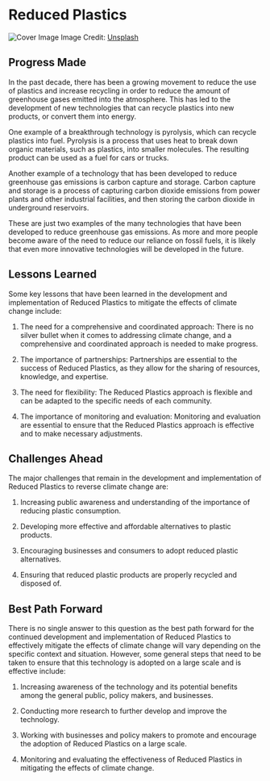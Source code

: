 # Reduced Plastics

![Cover Image](https://images.unsplash.com/photo-1618277043375-b1f003b0d5a1?crop=entropy&cs=tinysrgb&fit=max&fm=jpg&ixid=Mnw0NDM1NTZ8MHwxfHNlYXJjaHwxfHxSZWR1Y2VkJTIwUGxhc3RpY3N8ZW58MHx8fHwxNjgzMDYyNjg0&ixlib=rb-4.0.3&q=80&w=1080)
Image Credit: [Unsplash](https://unsplash.com/@brian_yuri)

## Progress Made

In the past decade, there has been a growing movement to reduce the use of plastics and increase recycling in order to reduce the amount of greenhouse gases emitted into the atmosphere. This has led to the development of new technologies that can recycle plastics into new products, or convert them into energy.

One example of a breakthrough technology is pyrolysis, which can recycle plastics into fuel. Pyrolysis is a process that uses heat to break down organic materials, such as plastics, into smaller molecules. The resulting product can be used as a fuel for cars or trucks.

Another example of a technology that has been developed to reduce greenhouse gas emissions is carbon capture and storage. Carbon capture and storage is a process of capturing carbon dioxide emissions from power plants and other industrial facilities, and then storing the carbon dioxide in underground reservoirs.

These are just two examples of the many technologies that have been developed to reduce greenhouse gas emissions. As more and more people become aware of the need to reduce our reliance on fossil fuels, it is likely that even more innovative technologies will be developed in the future.

## Lessons Learned

Some key lessons that have been learned in the development and implementation of Reduced Plastics to mitigate the effects of climate change include:

1. The need for a comprehensive and coordinated approach: There is no silver bullet when it comes to addressing climate change, and a comprehensive and coordinated approach is needed to make progress.

2. The importance of partnerships: Partnerships are essential to the success of Reduced Plastics, as they allow for the sharing of resources, knowledge, and expertise.

3. The need for flexibility: The Reduced Plastics approach is flexible and can be adapted to the specific needs of each community.

4. The importance of monitoring and evaluation: Monitoring and evaluation are essential to ensure that the Reduced Plastics approach is effective and to make necessary adjustments.

## Challenges Ahead

The major challenges that remain in the development and implementation of Reduced Plastics to reverse climate change are:

1. Increasing public awareness and understanding of the importance of reducing plastic consumption.

2. Developing more effective and affordable alternatives to plastic products.

3. Encouraging businesses and consumers to adopt reduced plastic alternatives.

4. Ensuring that reduced plastic products are properly recycled and disposed of.

## Best Path Forward

There is no single answer to this question as the best path forward for the continued development and implementation of Reduced Plastics to effectively mitigate the effects of climate change will vary depending on the specific context and situation. However, some general steps that need to be taken to ensure that this technology is adopted on a large scale and is effective include:

1. Increasing awareness of the technology and its potential benefits among the general public, policy makers, and businesses.

2. Conducting more research to further develop and improve the technology.

3. Working with businesses and policy makers to promote and encourage the adoption of Reduced Plastics on a large scale.

4. Monitoring and evaluating the effectiveness of Reduced Plastics in mitigating the effects of climate change.

